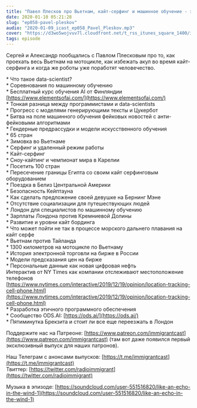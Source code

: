 ```yaml
---
title: "Павел Плесков про Вьетнам, кайт-серфинг и машинное обучение - эпизод 58"
date: 2020-01-10 05:21:28
slug: "ep058-pavel-pleskov"
audio: "2020-01-09_icast_ep058_Pavel_Pleskov.mp3"
cover: "https://d3wo5wojvuv7l.cloudfront.net/t_rss_itunes_square_1400/images.spreaker.com/original/ca19a2b834c5f759783684ba9ae830b2.jpg"
tags: episode
---
```

Сергей и Александр пообщались с Павлом Плесковым про то, как проехать весь Вьетнам на мотоцикле, как избежать акул во время кайт-серфинга и когда же роботы уже поработят человечество.  
  
\* Что такое data-scientist?  
\* Соревнования по машинному обучению  
\* Бесплатный курс обучения AI от Финляндии [https://www.elementsofai.com/](https://www.elementsofai.com/)  
\* Тонкая разница между программистами и data-scientists  
\* Прогресс с моделями генерирующими тексты и Цукербот  
\* Битва на поле машинного обучения фейковых новостей с анти-фейковыми алгоритмами  
\* Гендерные предрассудки и модели искусственного обучения  
\* 65 стран  
\* Зимовка во Вьетнаме  
\* Серфинг и удаленный режим работы  
\* Кайт-серфинг  
\* Сноу-кайтинг и чемпионат мира в Карелии  
\* Посетить 100 стран  
\* Пересечение границы Египта со своим кайт серфинговым оборудованием  
\* Поездка в Белиз Центральной Америки  
\* Безопасность Кейптауна  
\* Как сделать предложение своей девушке на Бернинг Мэне  
\* Отсутствие социализации для путешествующих людей  
\* Лондон для специалистов по машинному обучению  
\* Зарплаты Лондона против Кремниевой Долины  
\* Развитие и уровни кайт бординга  
\* Что может пойти не так в процессе морского дальнего плавания на кайт серфе  
\* Вьетнам против Тайланда  
\* 1300 километров на мотоцикле по Вьетнаму  
\* История электронной торговли на бирже в России  
\* Модели предсказания цен на бирже  
\* Персональные данные как новая цифровая нефть  
Интерактив от NY Times как компании отслеживают местоположение телефонов [https://www.nytimes.com/interactive/2019/12/19/opinion/location-tracking-cell-phone.html](https://www.nytimes.com/interactive/2019/12/19/opinion/location-tracking-cell-phone.html)  
\* Разработка этичного программного обеспечения  
\* Сообщество ODS.AI: [https://ods.ai/](https://ods.ai/)  
\* Пятиминутка Брекзита и стоит ли все еще переезжать в Лондон  
  
Поддержите нас на Патреоне: [https://www.patreon.com/immigrantcast](https://www.patreon.com/immigrantcast) (там вот даже появился первый эксклюзивный выпуск для наших патронов).  
  
Наш Телеграм с анонсами выпусков: [https://t.me/immigrantcast](https://t.me/immigrantcast)  
Твиттер: [https://twitter.com/radioimmigrant](https://twitter.com/radioimmigrant)  
  
Музыка в эпизоде: [https://soundcloud.com/user-551516820/like-an-echo-in-the-wind-1](https://soundcloud.com/user-551516820/like-an-echo-in-the-wind-1)
